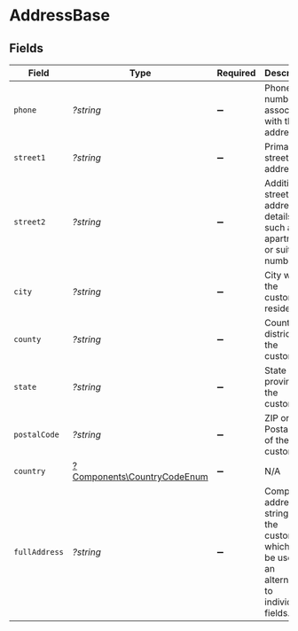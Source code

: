 # AddressBase


## Fields

| Field                                                                                              | Type                                                                                               | Required                                                                                           | Description                                                                                        |
| -------------------------------------------------------------------------------------------------- | -------------------------------------------------------------------------------------------------- | -------------------------------------------------------------------------------------------------- | -------------------------------------------------------------------------------------------------- |
| `phone`                                                                                            | *?string*                                                                                          | :heavy_minus_sign:                                                                                 | Phone number associated with the address.                                                          |
| `street1`                                                                                          | *?string*                                                                                          | :heavy_minus_sign:                                                                                 | Primary street address.                                                                            |
| `street2`                                                                                          | *?string*                                                                                          | :heavy_minus_sign:                                                                                 | Additional street address details, such as an apartment or suite number.                           |
| `city`                                                                                             | *?string*                                                                                          | :heavy_minus_sign:                                                                                 | City where the customer resides.                                                                   |
| `county`                                                                                           | *?string*                                                                                          | :heavy_minus_sign:                                                                                 | County or district of the customer.                                                                |
| `state`                                                                                            | *?string*                                                                                          | :heavy_minus_sign:                                                                                 | State or province of the customer.                                                                 |
| `postalCode`                                                                                       | *?string*                                                                                          | :heavy_minus_sign:                                                                                 | ZIP or Postal code of the customer.                                                                |
| `country`                                                                                          | [?Components\CountryCodeEnum](../../Models/Components/CountryCodeEnum.md)                          | :heavy_minus_sign:                                                                                 | N/A                                                                                                |
| `fullAddress`                                                                                      | *?string*                                                                                          | :heavy_minus_sign:                                                                                 | Complete address string of the customer, which can be used as an alternative to individual fields. |